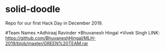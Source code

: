 # solid-doodle
Repo for our first Hack Day in December 2019.

#Team Names
 *Adhiraaj Ravinder
 *Bhuvanesh Hingal
 *Vivek Singh
 LINK: https://github.com/BhuvaneshHingal/MLH-2019/blob/master/GREEN%20TEAM.rar
 

